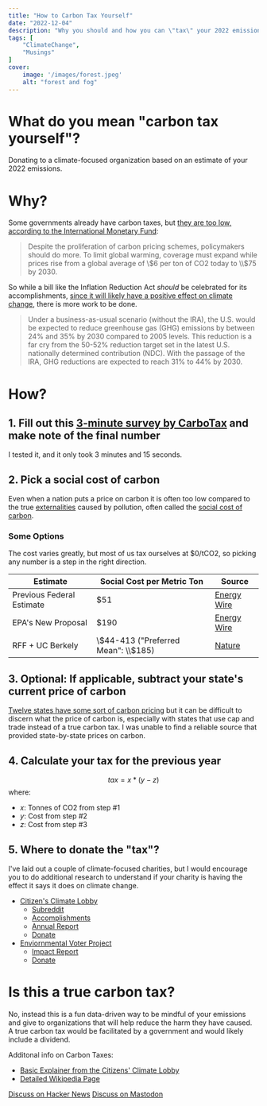 ```yaml
---
title: "How to Carbon Tax Yourself"
date: "2022-12-04"
description: "Why you should and how you can \"tax\" your 2022 emissions"
tags: [
    "ClimateChange",
    "Musings"
]
cover:
    image: '/images/forest.jpeg'
    alt: "forest and fog"
---
```


# What do you mean "carbon tax yourself"?
Donating to a climate-focused organization based on an estimate of your 2022 emissions. 

# Why?

Some governments already have carbon taxes, but [they are too low, according to the International Monetary Fund](https://www.imf.org/en/Blogs/Articles/2022/07/21/blog-more-countries-are-pricing-carbon-but-emissions-are-still-too-cheap):

>Despite the proliferation of carbon pricing schemes, policymakers should do more. To limit global warming, coverage must expand while prices rise from a global average of \\$6 per ton of CO2 today to \\$75 by 2030.

So while a bill like the Inflation Reduction Act *should* be celebrated for its accomplishments, [since it will likely have a positive effect on climate change](https://www.wri.org/update/brief-summary-climate-and-energy-provisions-inflation-reduction-act-2022), there is more work to be done.

>Under a business-as-usual scenario (without the IRA), the U.S. would be expected to reduce greenhouse gas (GHG) emissions by between 24% and 35% by 2030 compared to 2005 levels. This reduction is a far cry from the 50-52% reduction target set in the latest U.S. nationally determined contribution (NDC). With the passage of the IRA, GHG reductions are expected to reach 31% to 44% by 2030.


# How?
## 1. Fill out this [3-minute survey by CarboTax](http://carbotax.org/) and make note of the final number
I tested it, and it only took 3 minutes and 15 seconds.

## 2. Pick a social cost of carbon
Even when a nation puts a price on carbon it is often too low compared to the true [externalities](https://www.investopedia.com/terms/e/externality.asp) caused by pollution, often called the [social cost of carbon](https://www.rff.org/publications/explainers/social-cost-carbon-101/). 
### Some Options
The cost varies greatly, but most of us tax ourselves at $0/tCO2, so picking any number is a step in the right direction.

| Estimate                  | Social Cost per Metric Ton | Source                                                                                                                                                                                          |
|---------------------------|------------------|-------------------------------------------------------------------------------------------------------------------------------------------------------------------------------------------------|
| Previous Federal Estimate | $51               | [Energy Wire](https://www.eenews.net/articles/epa-floats-sharply-increased-social-cost-of-carbon/#:~:text=That%20document%20estimates%20the%20social,future%20impacts%20of%20climate%20change.) |
| EPA's New Proposal        | $190              | [Energy Wire](https://www.eenews.net/articles/epa-floats-sharply-increased-social-cost-of-carbon/#:~:text=That%20document%20estimates%20the%20social,future%20impacts%20of%20climate%20change.) |
| RFF + UC Berkely          | \\$44-413 ("Preferred Mean": \\$185)          | [Nature](https://www.nature.com/articles/s41586-022-05224-9)                                                                                                                                    |
## 3. Optional: If applicable, subtract your state's current price of carbon
[Twelve states have some sort of carbon pricing](https://www.c2es.org/document/us-state-carbon-pricing-policies/#:~:text=Those%20states%20are%20California%20and,Greenhouse%20Gas%20Initiative%20(RGGI).) but it can be difficult to discern what the price of carbon is, especially with states that use cap and trade instead of a true carbon tax. I was unable to find a reliable source that provided state-by-state prices on carbon. 
## 4. Calculate your tax for the previous year
$$ tax = x * (y-z)$$
where:

- $x$: Tonnes of CO2 from step #1 
- $y$: Cost from step #2
- $z$: Cost from step #3 

## 5. Where to donate the "tax"?
I've laid out a couple of climate-focused charities, but I would encourage you to do additional research to understand if your charity is having the effect it says it does on climate change. 
- [Citizen's Climate Lobby](https://citizensclimatelobby.org/)
	- [Subreddit](https://www.reddit.com/r/CitizensClimateLobby/)
	- [Accomplishments](https://citizensclimatelobby.org/about-ccl/accomplishments/)
	- [Annual Report](https://citizensclimatelobby.org/about-ccl/annual-report/)
	- [Donate](https://citizensclimatelobby.org/donate/)
- [Enviornmental Voter Project](https://www.environmentalvoter.org/)
	- [Impact Report](https://www.environmentalvoter.org/sites/default/files/documents/2021-impact-report.pdf)
	- [Donate](https://www.environmentalvoter.org/donate)


# Is this a true carbon tax?
No, instead this is a fun data-driven way to be mindful of your emissions and give to organizations that will help reduce the harm they have caused. A true carbon tax would be facilitated by a government and would likely include a dividend.

Additonal info on Carbon Taxes:
- [Basic Explainer from the Citizens' Climate Lobby](https://citizensclimatelobby.org/basics-carbon-fee-dividend/)
- [Detailed Wikipedia Page](https://en.wikipedia.org/wiki/Carbon_fee_and_dividend.)

[Discuss on Hacker News](https://news.ycombinator.com/item?id=34221170)
[Discuss on Mastodon](https://mas.to/@noah_ford/109640164728723330)